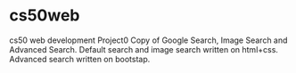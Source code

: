 # cs50web
cs50 web development  Project0
Copy of Google Search, Image Search and Advanced Search.
Default search and image search written on html+css.
Advanced search written on bootstap.

